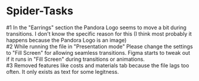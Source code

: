 # Spider-Tasks
#1 In the "Earrings" section the Pandora Logo seems to move a bit during transitions. I don't know the specific reason for this (I think most probably it happens because the Pandora Logo is an image)  
#2 While running the file in "Presentation mode" Please change the settings to "Fill Screen" for allowing seamless transitions. Figma starts to tweak out if it runs in "Fill Screen" during transitions or animations.  
#3 Removed features like costs and materials tab because the file lags too often. It only exists as text for some legitness.  
